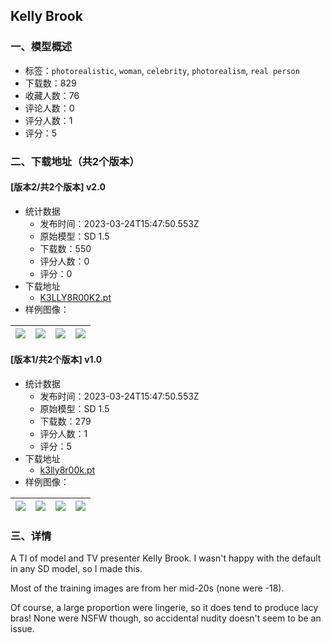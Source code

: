 ## Kelly Brook
### 一、模型概述

- 标签：`photorealistic`, `woman`, `celebrity`, `photorealism`, `real person`
- 下载数：829
- 收藏人数：76
- 评论人数：0
- 评分人数：1
- 评分：5

### 二、下载地址（共2个版本）

#### [版本2/共2个版本] v2.0

- 统计数据
  - 发布时间：2023-03-24T15:47:50.553Z
  - 原始模型：SD 1.5
  - 下载数：550
  - 评分人数：0
  - 评分：0
- 下载地址
  - [K3LLY8R00K2.pt](https://civitai.com/api/download/models/28461)
- 样例图像：

| <img src="https://image.civitai.com/xG1nkqKTMzGDvpLrqFT7WA/ef0b7f0f-29f5-4f62-3b31-07ac0dda4000/width=450/489321.jpeg" /> | <img src="https://image.civitai.com/xG1nkqKTMzGDvpLrqFT7WA/decdb496-a1e4-49d3-ddcb-8fd5bcb61300/width=450/320504.jpeg" /> | <img src="https://image.civitai.com/xG1nkqKTMzGDvpLrqFT7WA/ab4f7101-67f3-4307-6d42-eb3662cddd00/width=450/489320.jpeg" /> | <img src="https://image.civitai.com/xG1nkqKTMzGDvpLrqFT7WA/ad81777a-b19e-4e02-0585-a2641d769a00/width=450/320503.jpeg" /> |
| ---- | ---- | ---- | ---- |

#### [版本1/共2个版本] v1.0

- 统计数据
  - 发布时间：2023-03-24T15:47:50.553Z
  - 原始模型：SD 1.5
  - 下载数：279
  - 评分人数：1
  - 评分：5
- 下载地址
  - [k3lly8r00k.pt](https://civitai.com/api/download/models/27941)
- 样例图像：

| <img src="https://image.civitai.com/xG1nkqKTMzGDvpLrqFT7WA/85f9b41c-1ef1-4b1c-e064-48ceb51cb000/width=450/314054.jpeg" /> | <img src="https://image.civitai.com/xG1nkqKTMzGDvpLrqFT7WA/8e6917d7-a19a-42ab-2d72-4ac39eab6700/width=450/314058.jpeg" /> | <img src="https://image.civitai.com/xG1nkqKTMzGDvpLrqFT7WA/e2c81cb3-aa04-412a-a061-3ab863ef1100/width=450/314057.jpeg" /> | <img src="https://image.civitai.com/xG1nkqKTMzGDvpLrqFT7WA/4add851d-5a2d-44af-b282-352f3e138e00/width=450/314056.jpeg" /> |
| ---- | ---- | ---- | ---- |


### 三、详情
<p>A TI of model and TV presenter Kelly Brook. I wasn't happy with the default in any SD model, so I made this.</p><p>Most of the training images are from her mid-20s (none were -18).</p><p>Of course, a large proportion were lingerie, so it does tend to produce lacy bras! None were NSFW though, so accidental nudity doesn't seem to be an issue.</p>